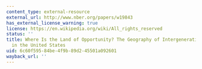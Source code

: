 ```yaml
---
content_type: external-resource
external_url: http://www.nber.org/papers/w19843
has_external_license_warning: true
license: https://en.wikipedia.org/wiki/All_rights_reserved
status: ''
title: Where Is the Land of Opportunity? The Geography of Intergenerational Mobility
  in the United States
uid: 6c60f595-84be-4f9b-89d2-45501a092601
wayback_url: ''
---
```

